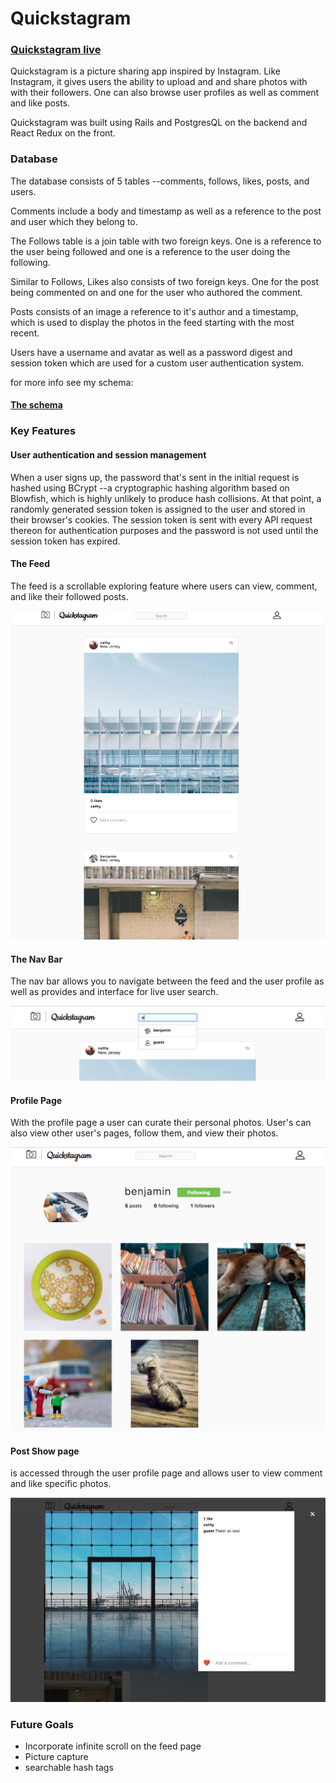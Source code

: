 # Quickstagram

### [Quickstagram live](https://quickstagram.herokuapp.com/#/)

Quickstagram is a picture sharing app inspired by Instagram. Like Instagram, it gives users the ability to upload and and share photos with with their followers. One can also browse user profiles as well as comment and like posts.

Quickstagram was built using Rails and PostgresQL on the backend and React Redux on the front.

### Database

The database consists of 5 tables --comments, follows, likes, posts, and users.

Comments include a body and timestamp as well as a reference to the post and user which they belong to.

The Follows table is a join table with two foreign keys. One is a reference to the user being followed and one is a reference to the user doing the following.

Similar to Follows, Likes also consists of two foreign keys. One for the post being commented on and one for the user who authored the comment.

Posts consists of an image a reference to it's author and a timestamp, which is used to display the photos in the feed starting with the most recent.

Users have a username and avatar as well as a password digest and session token which are used for a custom user authentication system.

for more info see my schema:

#### [The schema](./docs/schema.md)

### Key Features

#### User authentication and session management

When a user signs up, the password that's sent in the initial request is hashed using BCrypt --a cryptographic hashing algorithm based on Blowfish, which is highly unlikely to produce hash collisions. At that point, a randomly generated session token is assigned to the user and stored in their browser's cookies. The session token is sent with every API request thereon for authentication purposes and the password is not used until the session token has expired.

#### The Feed

The feed is a scrollable exploring feature where users can view, comment, and like their followed posts.

![Feed](./docs/feedSS.png)

#### The Nav Bar

The nav bar allows you to navigate between the feed and the user profile as well as provides and interface for live user search.

![Nav Bar](./docs/nav_barSS.png)

#### Profile Page

With the profile page a user can curate their personal photos. User's can also view other user's pages, follow them, and view their photos.

![Profile Page](./docs/profileSS.png)

#### Post Show page

is accessed through the user profile page and allows user to view comment and like specific photos.

![Profile Page](./docs/post_showSS.png)


### Future Goals

* Incorporate infinite scroll on the feed page
* Picture capture
* searchable hash tags
